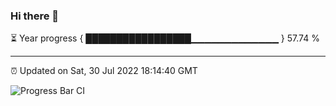 ### Hi there 👋

⏳ Year progress { █████████████████▁▁▁▁▁▁▁▁▁▁▁▁▁ } 57.74 %

---

⏰ Updated on Sat, 30 Jul 2022 18:14:40 GMT

![Progress Bar CI](https://github.com/liununu/liununu/workflows/Progress%20Bar%20CI/badge.svg)
